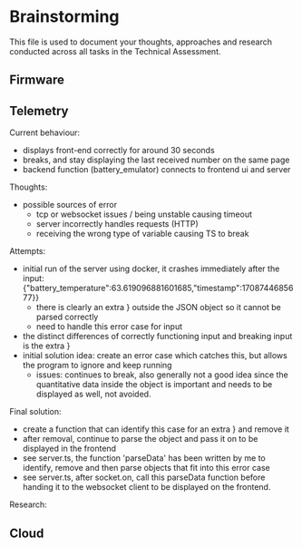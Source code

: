 # Brainstorming

This file is used to document your thoughts, approaches and research conducted across all tasks in the Technical Assessment.

## Firmware

## Telemetry
Current behaviour:
- displays front-end correctly for around 30 seconds
- breaks, and stay displaying the last received number on the same page
- backend function (battery_emulator) connects to frontend ui and server

Thoughts:
- possible sources of error
    - tcp or websocket issues / being unstable causing timeout
    - server incorrectly handles requests (HTTP)
    - receiving the wrong type of variable causing TS to break

Attempts:
- initial run of the server using docker, it crashes immediately after the input:
    {"battery_temperature":63.619096881601685,"timestamp":1708744685677}}
    - there is clearly an extra } outside the JSON object so it cannot be parsed correctly
    - need to handle this error case for input
- the distinct differences of correctly functioning input and breaking input is the extra }
- initial solution idea: create an error case which catches this, but allows the program to ignore and keep running
    - issues: continues to break, also generally not a good idea since the quantitative data inside
                the object is important and needs to be displayed as well, not avoided.

Final solution:
- create a function that can identify this case for an extra } and remove it
- after removal, continue to parse the object and pass it on to be displayed in the frontend
- see server.ts, the function 'parseData' has been written by me to identify, remove and then parse objects that fit into this error case
- see server.ts, after socket.on, call this parseData function before handing it to the websocket client
to be displayed on the frontend.

Research:

## Cloud